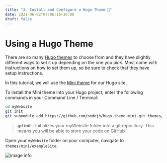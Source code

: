 ```yaml
---
title: "3. Install and Configure a Hugo Theme 🎨"
date: 2021-06-02T07:06:16+10:00
draft: false
---
```


# Using a Hugo Theme

There are so many [Hugo themes](https://themes.gohugo.io/) to choose from and they have slightly different ways to set it up depending on the one you pick. Most come with instructions on how to set them up, so be sure to check that they have setup instructions.

In this tutorial, we will use the [Mini theme](https://themes.gohugo.io/hugo-theme-cactus-plus/) for our Hugo site. 

To install the Mini theme into your Hugo project, enter the following commands in your Command Line / Terminal:

```bash
cd myWebsite
git init
git submodule add https://github.com/nodejh/hugo-theme-mini.git themes/mini
```

> **git init** - Initializes your myWebsite folder into a git repository. This means you will be able to store your code  on GitHub

Open your `myWebsite` folder on your computer, navigate to `themes/mini/exampleSite`.

![image info](/images/3/folders.png)


